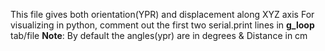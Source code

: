 This file gives both orientation(YPR) and displacement along XYZ axis 
For visualizing in python, comment out the first two serial.print lines in **g_loop** tab/file
**Note**: By default the angles(ypr) are in degrees & Distance in cm
